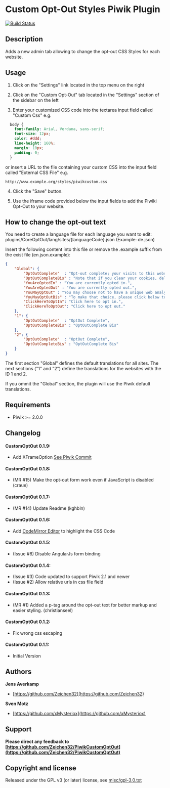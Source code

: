 # Custom Opt-Out Styles Piwik Plugin

[![Build Status](https://travis-ci.org/Zeichen32/PiwikCustomOptOut.png?branch=master)](https://travis-ci.org/Zeichen32/PiwikCustomOptOut)

## Description

Adds a new admin tab allowing to change the opt-out CSS Styles for each website.

## Usage

1) Click on the "Settings" link located in the top menu on the right

2) Click on the "Custom Opt-Out" tab located in the "Settings" section of the sidebar on the left

3) Enter your customized CSS code into the textarea input field called "Custom Css" e.g.
```css     
  body {
    font-family: Arial, Verdana, sans-serif;
    font-size: 12px;
    color: #ddd;
    line-height: 160%;
    margin: 10px;
    padding: 0;
  }
```
or insert a URL to the file containing your custom CSS into the input field called "External CSS File" e.g.

  ``http://www.example.org/styles/piwikcustom.css``

4) Click the "Save" button.

5) Use the iframe code provided below the input fields to add the Piwiki Opt-Out to your website.

## How to change the opt-out text

You need to create a language file for each language you want to edit:
  plugins/CoreOptOut/lang/sites/{languageCode}.json (Example: de.json)
  
Insert the following content into this file or remove the .example suffix from the exist file (en.json.example):

```json
{
    "Global": {
        "OptOutComplete"  : "Opt-out complete; your visits to this website will not be recorded by the Web Analytics tool.",
        "OptOutCompleteBis" : "Note that if you clear your cookies, delete the opt-out cookie, or if you change computers or Web browsers, you will need to perform the opt-out procedure again.",
        "YouAreOptedIn" : "You are currently opted in.",
        "YouAreOptedOut" : "You are currently opted out.",
        "YouMayOptOut" : "You may choose not to have a unique web analytics cookie identification number assigned to your computer to avoid the aggregation and analysis of data collected on this website.",
        "YouMayOptOutBis" : "To make that choice, please click below to receive an opt-out cookie.",
        "ClickHereToOptIn": "Click here to opt in.",
        "ClickHereToOptOut": "Click here to opt out."
    },
    "1": {
        "OptOutComplete"  : "OptOut Complete",
        "OptOutCompleteBis" : "OptOutComplete Bis"
    },
    "2": {
        "OptOutComplete"  : "OptOut Complete",
        "OptOutCompleteBis" : "OptOutComplete Bis"
    }    
}
```

The first section "Global" defines the default translations for all sites.
The next sections ("1" and "2") define the translations for the websites with the ID 1 and 2.

If you ommit the "Global" section, the plugin will use the Piwik default translations.

## Requirements

+ Piwik >= 2.0.0

## Changelog

#### CustomOptOut 0.1.9:
* Add XFrameOption [See Piwik Commit](https://github.com/piwik/piwik/commit/25545fdc55a1decd13548c1f3f6479789956e56c)

#### CustomOptOut 0.1.8:
* (MR #15) Make the opt-out form work even if JavaScript is disabled (craue)

#### CustomOptOut 0.1.7:
* (MR #14) Update Readme (kghbln)

#### CustomOptOut 0.1.6:
* Add [CodeMirror Editor](http://codemirror.net) to highlight the CSS Code

#### CustomOptOut 0.1.5:
* (Issue #6) Disable AngularJs form binding

#### CustomOptOut 0.1.4:
* (Issue #3) Code updated to support Piwik 2.1 and newer
* (Issue #2) Allow relative urls in css file field

#### CustomOptOut 0.1.3:
* (MR #1) Added a p-tag around the opt-out text for better markup and easier styling. (christianseel)

#### CustomOptOut 0.1.2:
* Fix wrong css escaping

#### CustomOptOut 0.1.1:
* Initial Version


## Authors

**Jens Averkamp**

+ [https://github.com/Zeichen32](https://github.com/Zeichen32)

**Sven Motz**

+ [https://github.com/xMysteriox](https://github.com/xMysteriox)

## Support
**Please direct any feedback to [https://github.com/Zeichen32/PiwikCustomOptOut](https://github.com/Zeichen32/PiwikCustomOptOut)**

## Copyright and license

Released under the GPL v3 (or later) license, see [misc/gpl-3.0.txt](misc/gpl-3.0.txt)
